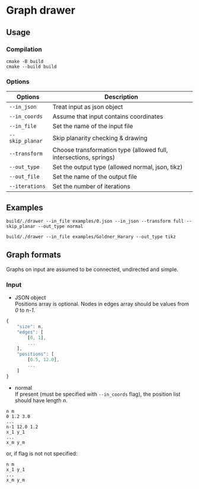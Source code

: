 # Graph drawer

## Usage
### Compilation
```console
cmake -B build
cmake --build build
```
### Options
| Options | Description |
| --- | --- |
| `--in_json` | Treat input as json object |
| `--in_coords` | Assume that input contains coordinates |
| `--in_file` | Set the name of the input file |
| `--skip_planar` | Skip planarity checking & drawing |
| `--transform` | Choose transformation type (allowed full, intersections, springs) |
| `--out_type` | Set the output type (allowed normal, json, tikz) |
| `--out_file` | Set the name of the output file |
| `--iterations` | Set the number of iterations |

## Examples
```console
build/./drawer --in_file examples/0.json --in_json --transform full --skip_planar --out_type normal
```
```console
build/./drawer --in_file examples/Goldner_Harary --out_type tikz
```
## Graph formats
Graphs on input are assumed to be connected, undirected and simple.
### Input
* JSON object \
Positions array is optional. Nodes in edges array should be values from *0* to *n-1*.
```js
{
    "size": n,
    "edges": [
        [0, 1],
        ...
    ],
    "positions": [
        [0.5, 12.0],
        ...
    ]
}
```
* normal \
If present (must be specified with `--in_coords` flag), the position list should have length *n*.
```console
n m
0 1.2 3.0
...
n-1 12.0 1.2
x_1 y_1
...
x_m y_m
```
or, if flag is not not specified:
```console
n m
x_1 y_1
...
x_m y_m
```